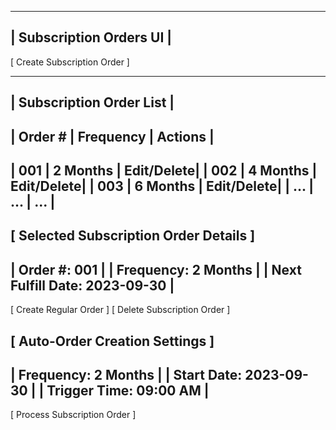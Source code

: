 -------------------------------------
|   Subscription Orders UI         |
-------------------------------------

[ Create Subscription Order ]

-------------------------------------
|   Subscription Order List        |
-------------------------------------
|  Order #  |  Frequency  |  Actions |
-------------------------------------
|    001    |  2 Months  | Edit/Delete|
|    002    |  4 Months  | Edit/Delete|
|    003    |  6 Months  | Edit/Delete|
|    ...    |  ...       | ...       |
-------------------------------------

[ Selected Subscription Order Details ]
-------------------------------------
|  Order #: 001                    |
|  Frequency: 2 Months             |
|  Next Fulfill Date: 2023-09-30   |
-------------------------------------

[ Create Regular Order ]
[ Delete Subscription Order ]

[ Auto-Order Creation Settings ]
-------------------------------------
|  Frequency: 2 Months             |
|  Start Date: 2023-09-30          |
|  Trigger Time: 09:00 AM          |
-------------------------------------

[ Process Subscription Order ]
